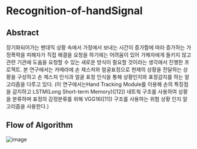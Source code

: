 # Recognition-of-handSignal

## Abstract
장기화되어가는 팬데믹 상황 속에서 가정에서 보내는 시간이 증가함에 따라 증가하는 가정폭력을 피해자가 직접 해결을 요청을 하기에는 어려움이 있어 가해자에게 들키지 않고 관련 기관에 도움을 요청할 수 있는 새로운 방식이 필요할 것이라는 생각에서 진행한 프로젝트. 본 연구에서는 카메라에 손 제스처와 얼굴표정으로 현재의 상황을 전달하는 상황을 구성하고 손 제스처 인식과 얼굴 표정 인식을 통해 상황인지와 표정감지를 하는 알고리즘을 다루고 있다. (이 연구에서는Hand Tracking Module를 이용해 손의 특징점을 감지하고 LSTM(Long Short-term Memory)([12]) 네트웍 구조를 사용하여 상황을 분류하며 표정의 감정분류를 위해 VGG16([11]) 구조를 사용하는 위험 상황 인지 알고리즘을 사용한다.)

## Flow of Algorithm
![image](https://user-images.githubusercontent.com/102034056/190405670-6b4e0464-8b22-4681-91ab-e4508d21b874.png)

